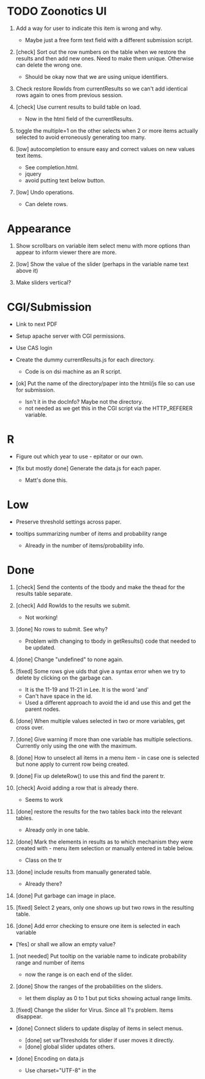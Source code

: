 # TODO Zoonotics UI
	
1. Add a way for user to indicate this item is wrong and why.
   + Maybe just a free form text field with a different submission script.
   
1. [check] Sort out the row numbers on the table when we restore the results and then add new ones.
    Need to make them unique. Otherwise can delete the wrong one.
	+ Should be okay now that we are using unique identifiers.

1. Check restore RowIds from currentResults so we can't add identical rows again to ones from
    previous session.

1. [check] Use current results to build table on load.
   + Now in the html field of the currentResults.

1. toggle the multiple=1 on the other selects when 2 or more items actually selected to avoid
   erroneously generating too many.
   
1. [low] autocompletion to ensure easy and correct values on new values text items.
     + See completion.html.
     + jquery
	 + avoid putting text below button.

1. [low] Undo operations.
     + Can delete rows.

# Appearance

1. Show scrollbars on variable item select menu with more options than appear to inform viewer there are more.

1. [low] Show the value of the slider (perhaps in the variable name text above it)

1. Make sliders vertical?

# CGI/Submission

+ Link to next PDF

+ Setup apache server with CGI permissions.

+ Use CAS login

+ Create the dummy currentResults.js for each directory.
  + Code is on dsi machine as an R script.
  
+ [ok] Put the name of the directory/paper into the html/js file so can use for submission.
   + Isn't it in the docInfo? Maybe not the directory.
   + not needed as we get this in the CGI script via the HTTP_REFERER variable.
  

# R

+ Figure out which year to use - epitator or our own.

+ [fix but mostly done] Generate the data.js for each paper.
   + Matt's done this.

# Low

+ Preserve threshold settings across paper.

+ tooltips summarizing number of items and probability range
   + Already in the number of items/probability info.


# Done

1. [check] Send the contents of the tbody and make the thead for the results table separate.

1. [check] Add RowIds to the results we submit.
    + Not working!

1. [done] No rows to submit. See why?
    + Problem with changing to tbody in getResults() code that needed to be updated.
	
1. [done] Change "undefined" to none again.

1. [fixed] Some rows give uids that give a syntax error when we try to delete by clicking on the garbage
   can.
	 + It is the 11-19 and 11-21 in Lee. It is the word 'and'
     + Can't have space in the id.
	 + Used a different approach to avoid the id and use this and get the parent nodes.

1. [done] When multiple values selected in two or more variables, get cross over.

1. [done] Give warning if more than one variable has multiple selections. Currently only using the one
   with the maximum.

1. [done] How to unselect all items in a menu item - in case one is selected but none apply to current row
   being created.
   
1. [done] Fix up deleteRow() to use this and find the parent tr.

1. [check] Avoid adding a row that is already there.
   + Seems to work

1. [done] restore the results for the two tables back into the relevant tables.
   + Already only in one table.

1. [done] Mark the elements in results as to which mechanism they were created with - menu item selection
   or manually entered in table below.
    + Class on the tr

1. [done] include results from manually generated table.
   + Already there?

1. [done] Put garbage can image in place.

1. [fixed] Select 2 years, only one shows up but two rows in the resulting table.

1. [done] Add error checking to ensure one item is selected in each variable
  + [Yes] or shall we allow an empty value?


1. [not needed] Put tooltip on the variable name to indicate probability range and number of items
   + now the range is on each end of the slider.
	 
1. [done] Show the ranges of the probabilities on the sliders.
    + let them display as 0 to 1 but put ticks showing actual range limits.

1. [fixed] Change the slider for Virus. Since all 1's problem. Items disappear.

+ [done] Connect sliders to update display of items in select menus.
  + [done] set varThresholds for slider if user moves it directly.
  + [done] global slider updates others.


+ [done] Encoding on data.js
   + Use charset="UTF-8" in the <script>
   
+ [done] Display document info.   

+ [done] Handle links to PDFs with spaces in the file name.   
   + No problem. Had the wrong spelling of Turell-2003.pdf
   
+ [done] Add results to table.
   + And allow delete.

+. [done] When set initial threshold, update all sliders.

1. [done] Change slider value - change display of items.

1. [done] Global slider that controls all sliders initially, but after any has been set separately
     don't update that one

1. [done] When change global slider, ensure all the relevant values get updated.
    + other sliders
	+ contents of select options

1. [done] Put the probability ranges and number of items in a box.
   + Put in the data.js

1. [done] Text items to enter new values (that we missed)

1. [done] Collect results and output as JSON.

1. tooltips on the choice items to indicate which sections they came from.
